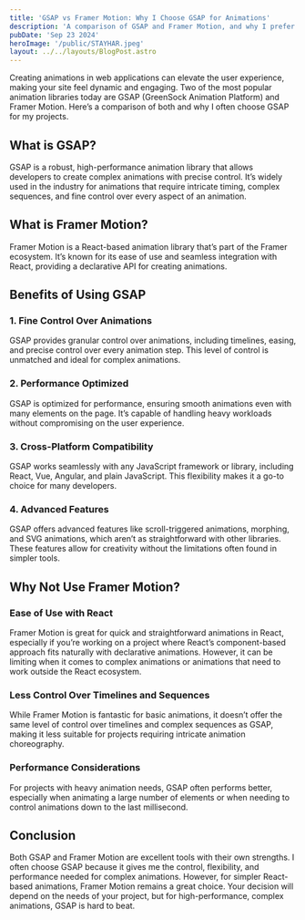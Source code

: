```yaml
---
title: 'GSAP vs Framer Motion: Why I Choose GSAP for Animations'
description: 'A comparison of GSAP and Framer Motion, and why I prefer GSAP for creating animations in my projects.'
pubDate: 'Sep 23 2024'
heroImage: '/public/STAYHAR.jpeg'
layout: ../../layouts/BlogPost.astro
---
```


Creating animations in web applications can elevate the user experience, making your site feel dynamic and engaging. Two of the most popular animation libraries today are GSAP (GreenSock Animation Platform) and Framer Motion. Here’s a comparison of both and why I often choose GSAP for my projects.

## What is GSAP?

GSAP is a robust, high-performance animation library that allows developers to create complex animations with precise control. It’s widely used in the industry for animations that require intricate timing, complex sequences, and fine control over every aspect of an animation.

## What is Framer Motion?

Framer Motion is a React-based animation library that’s part of the Framer ecosystem. It’s known for its ease of use and seamless integration with React, providing a declarative API for creating animations.

## Benefits of Using GSAP

### 1. **Fine Control Over Animations**

GSAP provides granular control over animations, including timelines, easing, and precise control over every animation step. This level of control is unmatched and ideal for complex animations.

### 2. **Performance Optimized**

GSAP is optimized for performance, ensuring smooth animations even with many elements on the page. It’s capable of handling heavy workloads without compromising on the user experience.

### 3. **Cross-Platform Compatibility**

GSAP works seamlessly with any JavaScript framework or library, including React, Vue, Angular, and plain JavaScript. This flexibility makes it a go-to choice for many developers.

### 4. **Advanced Features**

GSAP offers advanced features like scroll-triggered animations, morphing, and SVG animations, which aren’t as straightforward with other libraries. These features allow for creativity without the limitations often found in simpler tools.

## Why Not Use Framer Motion?

### **Ease of Use with React**

Framer Motion is great for quick and straightforward animations in React, especially if you’re working on a project where React’s component-based approach fits naturally with declarative animations. However, it can be limiting when it comes to complex animations or animations that need to work outside the React ecosystem.

### **Less Control Over Timelines and Sequences**

While Framer Motion is fantastic for basic animations, it doesn’t offer the same level of control over timelines and complex sequences as GSAP, making it less suitable for projects requiring intricate animation choreography.

### **Performance Considerations**

For projects with heavy animation needs, GSAP often performs better, especially when animating a large number of elements or when needing to control animations down to the last millisecond.

## Conclusion

Both GSAP and Framer Motion are excellent tools with their own strengths. I often choose GSAP because it gives me the control, flexibility, and performance needed for complex animations. However, for simpler React-based animations, Framer Motion remains a great choice. Your decision will depend on the needs of your project, but for high-performance, complex animations, GSAP is hard to beat.

